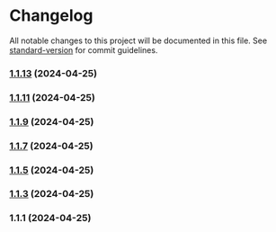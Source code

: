 # Changelog

All notable changes to this project will be documented in this file. See [standard-version](https://github.com/conventional-changelog/standard-version) for commit guidelines.

### [1.1.13](https://github.com/project-ARK/react-use-clarity/compare/v1.1.11...v1.1.13) (2024-04-25)

### [1.1.11](https://github.com/project-ARK/react-use-clarity/compare/v1.1.9...v1.1.11) (2024-04-25)

### [1.1.9](https://github.com/project-ARK/react-use-clarity/compare/v1.1.7...v1.1.9) (2024-04-25)

### [1.1.7](https://github.com/project-ARK/react-use-clarity/compare/v1.1.5...v1.1.7) (2024-04-25)

### [1.1.5](https://github.com/project-ARK/react-use-clarity/compare/v1.1.3...v1.1.5) (2024-04-25)

### [1.1.3](https://github.com/project-ARK/react-use-clarity/compare/v1.1.1...v1.1.3) (2024-04-25)

### 1.1.1 (2024-04-25)

